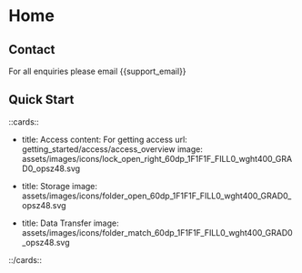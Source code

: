 # Home

## Contact

For all enquiries please email {{support_email}}


## Quick Start


::cards::

- title: Access
  content: For getting access
  url: getting_started/access/access_overview
  image: assets/images/icons/lock_open_right_60dp_1F1F1F_FILL0_wght400_GRAD0_opsz48.svg

- title: Storage
  image: assets/images/icons/folder_open_60dp_1F1F1F_FILL0_wght400_GRAD0_opsz48.svg

- title: Data Transfer
  image: assets/images/icons/folder_match_60dp_1F1F1F_FILL0_wght400_GRAD0_opsz48.svg

::/cards::



